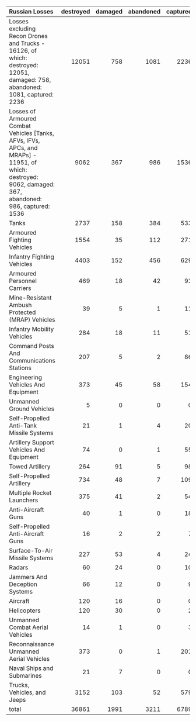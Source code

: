 | Russian Losses                                                                                                                                           |   destroyed |   damaged |   abandoned |   captured |   total |
|:---------------------------------------------------------------------------------------------------------------------------------------------------------|------------:|----------:|------------:|-----------:|--------:|
| Losses excluding Recon Drones and Trucks - 16126, of which: destroyed: 12051, damaged: 758, abandoned: 1081, captured: 2236                              |       12051 |       758 |        1081 |       2236 |   16126 |
| Losses of Armoured Combat Vehicles [Tanks, AFVs, IFVs, APCs, and MRAPs] - 11951, of which: destroyed: 9062, damaged: 367, abandoned: 986, captured: 1536 |        9062 |       367 |         986 |       1536 |   11951 |
| Tanks                                                                                                                                                    |        2737 |       158 |         384 |        533 |    3812 |
| Armoured Fighting Vehicles                                                                                                                               |        1554 |        35 |         112 |        271 |    1972 |
| Infantry Fighting Vehicles                                                                                                                               |        4403 |       152 |         456 |        629 |    5640 |
| Armoured Personnel Carriers                                                                                                                              |         469 |        18 |          42 |         93 |     622 |
| Mine-Resistant Ambush Protected  (MRAP) Vehicles                                                                                                         |          39 |         5 |           1 |         11 |      56 |
| Infantry Mobility Vehicles                                                                                                                               |         284 |        18 |          11 |         51 |     364 |
| Command Posts And Communications Stations                                                                                                                |         207 |         5 |           2 |         86 |     300 |
| Engineering Vehicles And Equipment                                                                                                                       |         373 |        45 |          58 |        154 |     630 |
| Unmanned Ground Vehicles                                                                                                                                 |           5 |         0 |           0 |          0 |       5 |
| Self-Propelled Anti-Tank Missile Systems                                                                                                                 |          21 |         1 |           4 |         20 |      46 |
| Artillery Support Vehicles And Equipment                                                                                                                 |          74 |         0 |           1 |         55 |     130 |
| Towed Artillery                                                                                                                                          |         264 |        91 |           5 |         98 |     458 |
| Self-Propelled Artillery                                                                                                                                 |         734 |        48 |           7 |        109 |     898 |
| Multiple Rocket Launchers                                                                                                                                |         375 |        41 |           2 |         54 |     472 |
| Anti-Aircraft Guns                                                                                                                                       |          40 |         1 |           0 |         18 |      59 |
| Self-Propelled Anti-Aircraft Guns                                                                                                                        |          16 |         2 |           2 |          7 |      27 |
| Surface-To-Air Missile Systems                                                                                                                           |         227 |        53 |           4 |         24 |     308 |
| Radars                                                                                                                                                   |          60 |        24 |           0 |         10 |      94 |
| Jammers And Deception Systems                                                                                                                            |          66 |        12 |           0 |          9 |      87 |
| Aircraft                                                                                                                                                 |         120 |        16 |           0 |          0 |     136 |
| Helicopters                                                                                                                                              |         120 |        30 |           0 |          2 |     152 |
| Unmanned Combat Aerial Vehicles                                                                                                                          |          14 |         1 |           0 |          3 |      18 |
| Reconnaissance Unmanned Aerial Vehicles                                                                                                                  |         373 |         0 |           1 |        201 |     575 |
| Naval Ships and Submarines                                                                                                                               |          21 |         7 |           0 |          0 |      28 |
| Trucks, Vehicles, and Jeeps                                                                                                                              |        3152 |       103 |          52 |        579 |    3886 |
| total                                                                                                                                                    |       36861 |      1991 |        3211 |       6789 |   48852 |